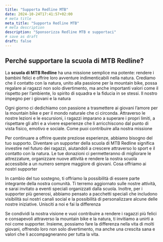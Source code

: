 ```yaml
---
title: "Supporta Redline MTB"
date: 2024-10-24T17:41:57+02:00
# meta title
meta_title: "Supporta Redline MTB"
# meta description
description: "Sponsorizza Redline MTB e supportaci"
# save as draft
draft: false
---
```


## Perché supportare la scuola di MTB Redline?

La **scuola di MTB Redline** ha una missione semplice ma potente: rendere i bambini felici e offrire loro avventure indimenticabili nella natura. Crediamo che il contatto con la natura, unito alla passione per la mountain bike, possa regalare ai ragazzi non solo divertimento, ma anche importanti valori come il rispetto per l’ambiente, lo spirito di squadra e la fiducia in se stessi.
Il nostro impegno per i giovani e la natura

Ogni giorno ci dedichiamo con passione a trasmettere ai giovani l’amore per la mountain bike e per il mondo naturale che ci circonda. Attraverso le nostre lezioni e le escursioni, i ragazzi imparano a superare i propri limiti, a rispettare gli altri e a vivere esperienze che li arricchiscono dal punto di vista fisico, emotivo e sociale.
Come puoi contribuire alla nostra missione

Per continuare a offrire queste preziose esperienze, abbiamo bisogno del tuo supporto. Diventare un supporter della scuola di MTB Redline significa investire nel futuro dei ragazzi, aiutandoli a crescere attraverso lo sport e il contatto con la natura. Le tue donazioni ci permetteranno di migliorare le attrezzature, organizzare nuove attività e rendere la nostra scuola accessibile a un numero sempre maggiore di giovani.
Cosa offriamo ai nostri supporter

In cambio del tuo sostegno, ti offriamo la possibilità di essere parte integrante della nostra comunità. Ti terremo aggiornato sulle nostre attività, e sarai invitato a eventi speciali organizzati dalla scuola.  Inoltre, per i supporter più generosi, abbiamo pensato a pacchetti speciali che includono visibilità sui nostri canali social e la possibilità di personalizzare alcune delle nostre iniziative.
Unisciti a noi e fai la differenza

Se condividi la nostra visione e vuoi contribuire a rendere i ragazzi più felici e consapevoli attraverso la mountain bike e la natura, ti invitiamo a unirti a noi come supporter. Insieme, possiamo fare la differenza nella vita di molti giovani, offrendo loro non solo divertimento, ma anche una crescita sana e valori che li accompagneranno per tutta la vita.


